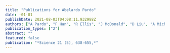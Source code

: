 ```yaml
---
title: "Publications for Abelardo Pardo"
date: -01-01
publishDate: 2021-08-03T04:08:11.932988Z
authors: ["A Pardo", "F Han", "R Ellis", "J McDonald", "D Liu", "A Michael", "R Zeng", " ..."]
publication_types: ["2"]
abstract: ""
featured: false
publication: "*Science 21 (5), 638-655,*"
---
```


